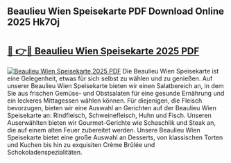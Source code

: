 ## Beaulieu Wien Speisekarte PDF Download Online 2025 Hk7Oj

# <h2><a href="http://gca444z.nevu.top/?p=Beaulieu+Wien+Speisekarte">🔗 👉🔴 Beaulieu Wien Speisekarte 2025 PDF</a></h2>

[![Beaulieu Wien Speisekarte 2025 PDF](https://i.imgur.com/dBaPXMq.png)](http://gca444z.nevu.top/?p=Beaulieu+Wien+Speisekarte)
Die Beaulieu Wien Speisekarte ist eine Gelegenheit, etwas für sich selbst zu wählen und zu genießen. Auf unserer Beaulieu Wien Speisekarte bieten wir einen Salatbereich an, in dem Sie aus frischen Gemüse- und Obstsalaten für eine gesunde Ernährung und ein leckeres Mittagessen wählen können. Für diejenigen, die Fleisch bevorzugen, bieten wir eine Auswahl an Gerichten auf der Beaulieu Wien Speisekarte an: Rindfleisch, Schweinefleisch, Huhn und Fisch. Unseren Auserwählten bieten wir Gourmet-Gerichte wie Schaschlik und Steak an, die auf einem alten Feuer zubereitet werden. Unsere Beaulieu Wien Speisekarte bietet eine große Auswahl an Desserts, von klassischen Torten und Kuchen bis hin zu exquisiten Crème Brûlée und Schokoladenspezialitäten.
